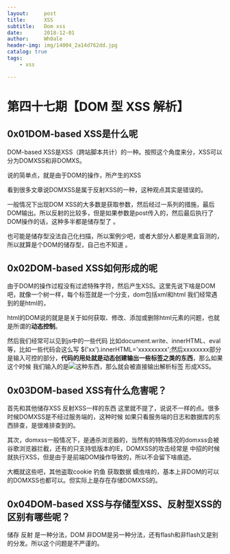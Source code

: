 ```yaml
---
layout:     post
title:      XSS
subtitle:   Dom xss
date:       2018-12-01
author:     Wh0ale
header-img: img/14004_2a14d762dd.jpg
catalog: true
tags:
    - xss

---
```


# 第四十七期【DOM 型 XSS 解析】

## 0x01**DOM-based XSS是什么呢**

DOM-based XSS是XSS（跨站脚本共计）的一种。按照这个角度来分，XSS可以分为DOMXSS和非DOMXS。

说的简单点，就是由于DOM的操作，所产生的XSS

看到很多文章说DOMXSS是属于反射XSS的一种，这种观点其实是错误的。

一般情况下出现DOM XSS的大多数是获取参数，然后经过一系列的措施，最后DOM输出。所以反射的比较多，但是如果参数是post传入的，然后最后执行了DOM操作的话，这种多半都是储存型了 。

也可能是储存型没法自己化扫描，所以案例少吧，或者大部分人都是黑盒盲测的，所以就算是个DOM的储存型，自己也不知道 。

## 0x02**DOM-based XSS如何形成的呢**

由于DOM的操作过程没有过滤特殊字符，然后产生XSS。这里先说下啥是DOM吧，就像一个树一样，每个标签就是一个分支，dom包括xml和html 我们经常遇到的是html的，

html的DOM说的就是是关于如何获取、修改、添加或删除html元素的问题，也就是所谓的**动态控制**。

然后我们经常可以见到js中的一些代码 比如document.write、innerHTML、eval等，比如一些代码会这么写 $('xx').innerHTML='<a>xxxxxxxxx</a>';然后xxxxxxxx部分是输入可控的部分，**代码的用处就是动态创建输出一些标签之类的东西**，那么如果这个时候 我们输入的是<img src=x onerror=alert(1)>这种东西，那么就会被直接输出解析标签 形成XSS。

## 0x03**DOM-based XSS有什么危害呢？**

首先和其他储存XSS 反射XSS一样的东西 这里就不提了，说说不一样的点。很多时候DOMXSS是不经过服务端的，这种时候 如果只看服务端的日志和数据库的东西排查，是很难排查到的。

其次，domxss一般情况下，是通杀浏览器的，当然有的特殊情况的domxss会被谷歌浏览器拦截，还有的只支持低版本的IE，DOMXSS的攻击经常是 中招的时候就执行XSS，但是由于是前端DOM操作导致的，所以不会留下啥痕迹。

大概就这些吧，其他盗取cookie 钓鱼  获取数据 蠕虫啥的，基本上非DOM的可以的DOMXSS也都可以。但实际上是存在存储DOMXSS的。

## 0x04**DOM-based XSS与存储型XSS、反射型XSS的区别有哪些呢？**

储存 反射 是一种分法，DOM 非DOM是另一种分法，还有flash和非flash又是别的分发。所以这个问题是不严谨的。